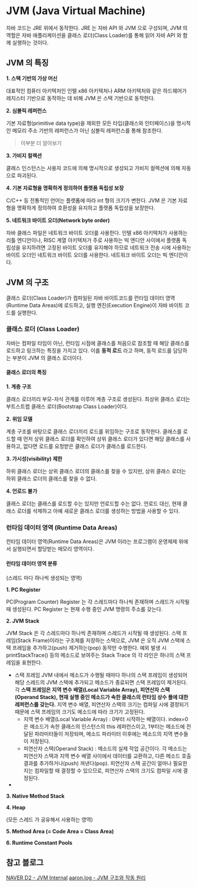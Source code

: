 # JVM (Java Virtual Machine)

자바 코드는 JRE 위에서 동작한다. JRE 는 자바 API 와 JVM 으로 구성되며, JVM 의 역할은 자바 애플리케이션을 클래스 로더(Class Loader)를 통해 읽어 자바 API 와 함께 실행하는 것이다.


## JVM 의 특징

**1. 스택 기반의 가상 머신**

대표적인 컴퓨터 아키텍처인 인텔 x86 아키텍처나 ARM 아키텍처와 같은 하드웨어가 레지스터 기반으로 동작하는 데 비해 JVM 은 스택 기반으로 동작한다.

**2. 심볼릭 레퍼런스**

기본 자료형(primitive data type)을 제외한 모든 타입(클래스와 인터페이스)을 명시적인 메모리 주소 기반의 레퍼런스가 아닌 심볼릭 레퍼런스를 통해 참조한다.

> 이부분 더 알아보기

**3. 가비지 컬렉션**

클래스 인스턴스는 사용자 코드에 의해 명시적으로 생성되고 가비지 컬렉션에 의해 자동으로 파괴된다.

**4. 기본 자료형을 명확하게 정의하여 플랫폼 독립성 보장**

C/C++ 등 전통적인 언어는 플랫폼에 따라 int 형의 크기가 변한다. JVM 은 기본 자료형을 명확하게 정의하여 호환성을 유지하고 플랫폼 독립성을 보장한다.

**5. 네트워크 바이트 오더(Network byte order)**

자바 클래스 파일은 네트워크 바이트 오더를 사용한다. 
인텔 x86 아키텍처가 사용하는 리틀 엔디안이나, RISC 계열 아키텍처가 주로 사용하는 빅 엔디안 사이에서 플랫폼 독립성을 유지하려면 고정된 바이트 오더를 유지해야 하므로 
네트워크 전송 시에 사용하는 바이트 오더인 네트워크 바이트 오더를 사용한다.
네트워크 바이트 오더는 빅 엔디안이다.

## JVM 의 구조

클래스 로더(Class Loader)가 컴파일된 자바 바이트코드를 런타임 데이터 영역(Runtime Data Areas)에 로드하고, 실행 엔진(Execution Engine)이 자바 바이트 코드를 실행한다.

### 클래스 로더 (Class Loader)

자바는 컴파일 타임이 아닌, 런타임 시점에 클래스를 처음으로 참조할 때 해당 클래스를 로드하고 링크하는 특징을 가지고 있다. 
이를 **동적 로드** 라고 하며, 동적 로드를 담당하는 부분이 JVM 의 클래스 로더이다.

#### 클래스 로더의 특징

**1. 계층 구조**

클래스 로더끼리 부모-자식 관계를 이루어 계층 구조로 생성된다. 최상위 클래스 로더는 부트스트랩 클래스 로더(Bootstrap Class Loader)이다.

**2. 위임 모델**

계층 구조를 바탕으로 클래스 로더끼리 로드를 위임하는 구조로 동작한다. 
클래스를 로드할 때 먼저 상위 클래스 로더를 확인하여 상위 클래스 로더가 있다면 해당 클래스를 사용하고, 없다면 로드를 요청받은 클래스 로더가 클래스를 로드한다.

**3. 가시성(visibility) 제한**

하위 클래스 로더는 상위 클래스 로더의 클래스를 찾을 수 있지만, 상위 클래스 로더는 하위 클래스 로더의 클래스를 찾을 수 없다.

**4. 언로드 불가**

클래스 로더는 클래스를 로드할 수는 있지만 언로드할 수는 없다. 언로드 대신, 현재 클래스 로더를 삭제하고 아예 새로운 클래스 로더를 생성하는 방법을 사용할 수 있다.




### 런타임 데이터 영역 (Runtime Data Areas)

런타임 데이터 영역(Runtime Data Areas)은 JVM 이라는 프로그램이 운영체제 위에서 실행되면서 할당받는 메모리 영역이다. 

#### 런타임 데이터 영역 분류

(스레드 마다 하나씩 생성되는 영역)

**1. PC Register**

PC(Program Counter) Register 는 각 스레드마다 하나씩 존재하며 스레드가 시작될 때 생성된다.
PC Register 는 현재 수행 중인 JVM 명령의 주소를 갖는다.

**2. JVM Stack**

JVM Stack 은 각 스레드마다 하나씩 존재하며 스레드가 시작될 때 생성된다. 
스택 프레임(Stack Frame)이라는 구조체를 저장하는 스택으로, JVM 은 오직 JVM 스택에 스택 프레임을 추가하고(push) 제거하는(pop) 동작만 수행한다.
예외 발생 시 printStackTrace() 등의 메소드로 보여주는 Stack Trace 의 각 라인은 하나의 스택 프레임을 표현한다.

- 스택 프레임
JVM 내에서 메소드가 수행될 때마다 하나의 스택 프레임이 생성되어 해당 스레드의 JVM 스택에 추가되고 메소드가 종료되면 스택 프레임이 제거된다.
각 **스택 프레임은 지역 변수 배열(Local Variable Array), 피연산자 스택(Operand Stack), 현재 실행 중인 메소드가 속한 클래스의 런타임 상수 풀에 대한 레퍼런스를 갖는다.** 
지역 변수 배열, 피연산자 스택의 크기는 컴파일 시에 결정되기 때문에 스택 프레임의 크기도 메소드에 따라 크기가 고정된다.
  - 지역 변수 배열(Local Variable Array) : 0부터 시작하는 배열이다. index=0 은 메소드가 속한 클래스의 인스턴스의 this 레퍼런스이고, 
    1부터는 메소드에 전달된 파라미터들이 저장되며, 메소드 파라미터 이후에는 메소드의 지역 변수들이 저장된다. 
  - 피연산자 스택(Operand Stack) : 메소드의 실제 작업 공간이다. 각 메소드는 피연산자 스택과 지역 변수 배열 사이에서 데이터를 교환하고, 다른 메소드 호출 결과를 추가하거나(push) 꺼낸다(pop).
    피연산자 스택 공간이 얼마나 필요한지는 컴파일할 때 결정할 수 있으므로, 피연산자 스택의 크기도 컴파일 시에 결정된다.
- 

**3. Native Method Stack**



**4. Heap**

(모든 스레드 가 공유해서 사용하는 영역)

**5. Method Area (= Code Area = Class Area)**



**6. Runtime Constant Pools**














## 참고 블로그
[NAVER D2 - JVM Internal](https://d2.naver.com/helloworld/1230)
[aaron.log - JVM 구조와 작동 원리](https://velog.io/@hygoogi/JVM-%EA%B5%AC%EC%A1%B0%EC%99%80-%EC%9E%91%EB%8F%99-%EC%9B%90%EB%A6%AC)